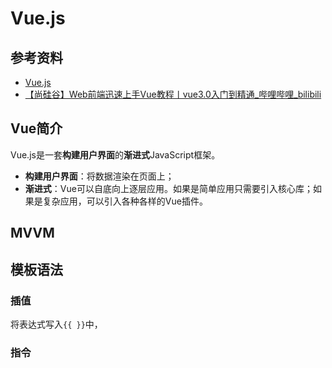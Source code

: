 # Vue.js

## 参考资料

- [Vue.js](https://cn.vuejs.org/)
- [【尚硅谷】Web前端迅速上手Vue教程丨vue3.0入门到精通_哔哩哔哩_bilibili](https://www.bilibili.com/video/BV1Zy4y1K7SH)

## Vue简介

Vue.js是一套**构建用户界面**的**渐进式**JavaScript框架。

- **构建用户界面**：将数据渲染在页面上；
- **渐进式**：Vue可以自底向上逐层应用。如果是简单应用只需要引入核心库；如果是复杂应用，可以引入各种各样的Vue插件。

## MVVM

## 模板语法

### 插值

将表达式写入`{{ }}`中，

### 指令

